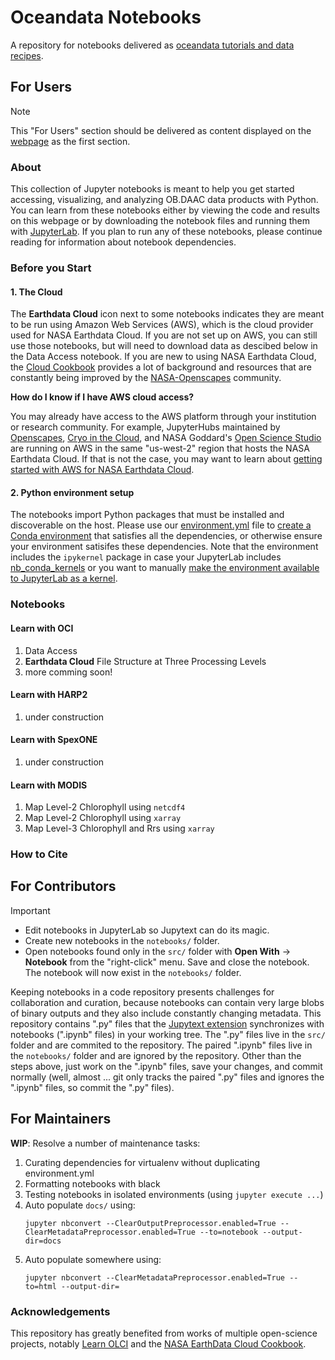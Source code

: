 # Oceandata Notebooks

A repository for notebooks delivered as [oceandata tutorials and data recipes][tutorials].

## For Users

> [!NOTE]
> This "For Users" section should be delivered as content displayed on the [webpage][tutorials] as the first section.

### About

This collection of Jupyter notebooks is meant to help you get started accessing, visualizing, and analyzing
OB.DAAC data products with Python. You can learn from these notebooks either by viewing the code and results on this
webpage or by downloading the notebook files and running them with [JupyterLab][jupyterlab]. If you
plan to run any of these notebooks, please continue reading for information about notebook dependencies.

### Before you Start

#### 1. The Cloud

The **Earthdata Cloud** icon next to some notebooks indicates they are meant to be run using Amazon Web Services (AWS), which is the cloud provider used for NASA Earthdata Cloud. If you are not set up on AWS, you can still use those notebooks, but will need to download data as descibed below in the Data Access notebook. If you are new to using NASA Earthdata Cloud, the [Cloud Cookbook][cookbook] provides a lot of background and resources that are constantly being improved by the [NASA-Openscapes][openscapes] community.

**How do I know if I have AWS cloud access?**

You may already have access to the AWS platform through your institution or research community. For example, JupyterHubs maintained by [Openscapes][openscapes-hub], [Cryo in the Cloud][cryocloud], and NASA Goddard's [Open Science Studio][oss] are running on AWS in the same "us-west-2" region that hosts the NASA Earthdata Cloud. If that is not the case, you may want to learn about [getting started with AWS for NASA Earthdata Cloud][edcloud].

#### 2. Python environment setup

The notebooks import Python packages that must be installed and discoverable on the host. Please use our
[environment.yml](./environment.yml) file to [create a Conda environment][conda-env] that satisfies all the dependencies,
or otherwise ensure your environment satisifes these dependencies. Note that the environment includes
the `ipykernel` package in case your JupyterLab includes [nb_conda_kernels][nb_conda_kernels] or you want
to manually [make the environment available to JupyterLab as a kernel][conda-kernel].

### Notebooks

#### Learn with OCI

1. Data Access
1. **Earthdata Cloud** File Structure at Three Processing Levels
1. more comming soon!

#### Learn with HARP2

1. under construction

#### Learn with SpexONE

1. under construction

#### Learn with MODIS

1. Map Level-2 Chlorophyll using `netcdf4`
1. Map Level-2 Chlorophyll using `xarray`
1. Map Level-3 Chlorophyll and Rrs using `xarray`

### How to Cite

## For Contributors

> [!IMPORTANT]
> - Edit notebooks in JupyterLab so Jupytext can do its magic.
> - Create new notebooks in the `notebooks/` folder.
> - Open notebooks found only in the `src/` folder with **Open With** -> **Notebook** from the "right-click"
>    menu. Save and close the notebook. The notebook will now exist in the `notebooks/` folder.

Keeping notebooks in a code repository presents challenges for collaboration and curation,
because notebooks can contain very large blobs of binary outputs and they also include
constantly changing metadata. This repository contains ".py" files that the [Jupytext extension][jupytext]
synchronizes with notebooks (".ipynb" files) in your working tree. The ".py" files live
in the `src/` folder and are commited to the repository. The paired ".ipynb" files live
in the `notebooks/` folder and are ignored by the repository. Other than the steps above,
just work on the ".ipynb" files, save your changes, and commit normally (well, almost ... git
only tracks the paired ".py" files and ignores the ".ipynb" files, so commit the ".py" files).

## For Maintainers

**WIP**: Resolve a number of maintenance tasks:

1. Curating dependencies for virtualenv without duplicating environment.yml
2. Formatting notebooks with black
3. Testing notebooks in isolated environments (using `jupyter execute ...`)
4. Auto populate `docs/` using:
   ```
   jupyter nbconvert --ClearOutputPreprocessor.enabled=True --ClearMetadataPreprocessor.enabled=True --to=notebook --output-dir=docs
   ```
5. Auto populate somewhere using:
   ```
   jupyter nbconvert --ClearMetadataPreprocessor.enabled=True --to=html --output-dir=
   ```

### Acknowledgements
This repository has greatly benefited from works of multiple open-science projects, notably [Learn OLCI](https://github.com/wekeo/learn-olci/blob/main/README.md) and the [NASA EarthData Cloud Cookbook](https://nasa-openscapes.github.io/earthdata-cloud-cookbook/).


[edcloud]: https://www.earthdata.nasa.gov/learn/webinars-and-tutorials/cloud-primer-amazon-web-services
[nb_conda_kernels]: https://github.com/anaconda/nb_conda_kernels
[conda-kernel]: https://ipython.readthedocs.io/en/stable/install/kernel_install.html#kernels-for-different-environments
[conda-env]: https://conda.io/projects/conda/en/latest/user-guide/tasks/manage-environments.html#creating-an-environment-from-an-environment-yml-file
[tutorials]: https://oceancolor.gsfc.nasa.gov/resources/docs/tutorials/
[jupytext]: https://jupytext.readthedocs.io/
[cookbook]: https://nasa-openscapes.github.io/earthdata-cloud-cookbook/
[openscapes]: https://nasa-openscapes.github.io/
[openscapes-hub]: https://openscapes.2i2c.cloud/
[cryocloud]: https://hub.cryointhecloud.com/
[oss]: https://oss.smce.nasa.gov/
[jupyterlab]: https://jupyter.org/
